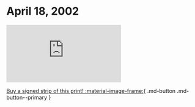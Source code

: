 # April 18, 2002

![](https://www.achewood.com/comic.php?date=04182002)

[Buy a signed strip of this print! :material-image-frame:](https://achewood-holiday-pop-up.myshopify.com/products/strip#04182002){ .md-button .md-button--primary }
